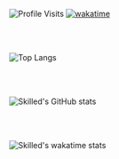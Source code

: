 ![Profile Visits](https://komarev.com/ghpvc/?username=skilled5041&style=flat-square)
[![wakatime](https://wakatime.com/badge/user/be2358cd-51a4-431f-8c47-ffc2cffd8729.svg)](https://wakatime.com/@be2358cd-51a4-431f-8c47-ffc2cffd8729)

<br>
<br>

![Top Langs](https://github-readme-stats-zeta-rosy.vercel.app/api/top-langs/?username=skilled5041&layout=compact&exclude_repo=github-readme-stats&langs_count=99)

<br>
<br>

![Skilled's GitHub stats](https://github-readme-stats-zeta-rosy.vercel.app/api?username=skilled5041&show_icons=true&include_all_commits=true)

<br>
<br>

![Skilled's wakatime stats](https://github-readme-stats-zeta-rosy.vercel.app/api/wakatime?username=skilled5041&layout=compact)
